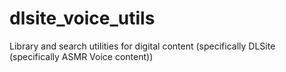 # dlsite_voice_utils
Library and search utilities for digital content (specifically DLSite (specifically ASMR Voice content))
